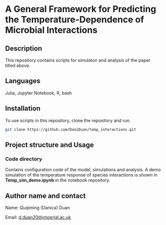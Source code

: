 # A General Framework for Predicting the Temperature-Dependence of Microbial Interactions

## Description
This repository contains scripts for simulaton and analysis of the paper titled above. 
## Languages
Julia, Jupyter Notebook, R, bash

## Installation
To use scripts in this repository, clone the repository and run.

```bash
git clone https://github.com/DaniDuan/temp_interactions.git
```

## Project structure and Usage 
### Code directory

Contains configuration code of the model, simulations and analysis. A demo simulation of the temperature response of species interactions is shown in **Temp_sim_demo.ipynb** in the notebook repository. 

## Author name and contact

Name: Quqiming (Danica) Duan

Email: d.duan20@imperial.ac.uk